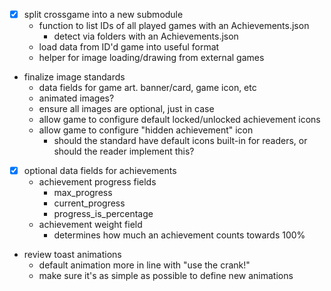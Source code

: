 - [x] split crossgame into a new submodule
    - function to list IDs of all played games with an Achievements.json
        - detect via folders with an Achievements.json
    - load data from ID'd game into useful format
    - helper for image loading/drawing from external games

- finalize image standards
    - data fields for game art. banner/card, game icon, etc
    - animated images?
    - ensure all images are optional, just in case
    - allow game to configure default locked/unlocked achievement icons
    - allow game to configure "hidden achievement" icon
        - should the standard have default icons built-in for readers, or should the reader implement this?

- [x] optional data fields for achievements
    - achievement progress fields
        - max_progress
        - current_progress
        - progress_is_percentage
    - achievement weight field
        - determines how much an achievement counts towards 100%

- review toast animations
    - default animation more in line with "use the crank!"
    - make sure it's as simple as possible to define new animations